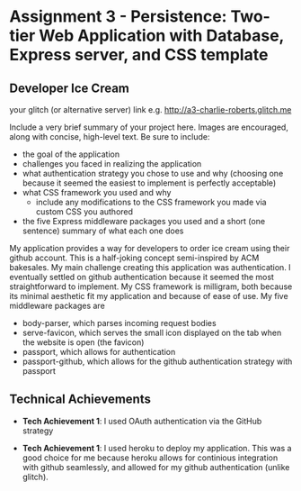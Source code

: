 Assignment 3 - Persistence: Two-tier Web Application with Database, Express server, and CSS template
===


## Developer Ice Cream

your glitch (or alternative server) link e.g. http://a3-charlie-roberts.glitch.me

Include a very brief summary of your project here. Images are encouraged, along with concise, high-level text. Be sure to include:

- the goal of the application
- challenges you faced in realizing the application
- what authentication strategy you chose to use and why (choosing one because it seemed the easiest to implement is perfectly acceptable)
- what CSS framework you used and why
  - include any modifications to the CSS framework you made via custom CSS you authored
- the five Express middleware packages you used and a short (one sentence) summary of what each one does

My application provides a way for developers to order ice cream using their github account. This is a half-joking concept semi-inspired by ACM bakesales.
My main challenge creating this application was authentication. I eventually settled on github authentication because it seemed the most 
straightforward to implement. 
My CSS framework is milligram, both because its minimal aesthetic fit my application and because of ease of use.
My five middleware packages are
- body-parser, which parses incoming request bodies
- serve-favicon, which serves the small icon displayed on the tab when the website is open (the favicon)
- passport, which allows for authentication
- passport-github, which allows for the github authentication strategy with passport

## Technical Achievements
- **Tech Achievement 1**: I used OAuth authentication via the GitHub strategy

- **Tech Achievement 1**: I used heroku to deploy my application. This was a good choice for me because heroku allows for continious integration with github seamlessly, and allowed for my github authentication (unlike glitch).


